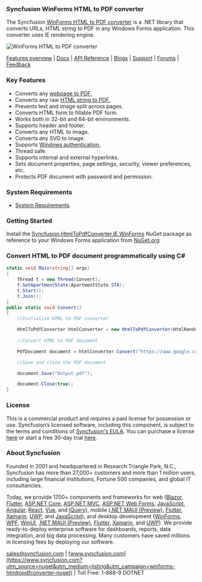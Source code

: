 ### Syncfusion WinForms HTML to PDF converter

The Syncfusion [WinForms HTML to PDF converter](https://www.syncfusion.com/pdf-framework/net/html-to-pdf?utm_source=nuget&utm_medium=listing&utm_campaign=winforms-htmltopdfconverter-nuget) is a .NET library that converts URLs, HTML string to PDF in any Windows Forms application. This converter uses IE rendering engine.

![WinForms HTML to PDF converter](https://cdn.syncfusion.com/nuget-readme/fileformats/net-html-to-pdf.png)

[Features overview](https://www.syncfusion.com/pdf-framework/net/html-to-pdf?utm_source=nuget&utm_medium=listing&utm_campaign=winforms-htmltopdfconverter-nuget) | [Docs](https://help.syncfusion.com/file-formats/pdf/converting-html-to-pdf?utm_source=nuget&utm_medium=listing&utm_campaign=winforms-htmltopdfconverter-nuget) | [API Reference](https://help.syncfusion.com/cr/file-formats/Syncfusion.Pdf.HtmlToPdf.html?utm_source=nuget&utm_medium=listing&utm_campaign=winforms-htmltopdfconverter-nuget) | [Blogs](https://www.syncfusion.com/blogs/?s=html+to+pdf?utm_source=nuget&utm_medium=listing&utm_campaign=winforms-htmltopdfconverter-nuget) | [Support](https://support.syncfusion.com/support/tickets/create?utm_source=nuget&utm_medium=listing&utm_campaign=winforms-htmltopdfconverter-nuget) | [Forums](https://www.syncfusion.com/forums?utm_source=nuget&utm_medium=listing&utm_campaign=winforms-htmltopdfconverter-nuget) | [Feedback](https://www.syncfusion.com/feedback/wpf?utm_source=nuget&utm_medium=listing&utm_campaign=winforms-htmltopdfconverter-nuget)

### Key Features

* Converts any [webpage to PDF.](https://help.syncfusion.com/file-formats/pdf/convert-html-to-pdf/ie#converting-the-url-to-a-pdf-document?utm_source=nuget&utm_medium=listing&utm_campaign=winforms-htmltopdfconverter-nuget)
* Converts any raw [HTML string to PDF.](https://help.syncfusion.com/file-formats/pdf/convert-html-to-pdf/ie#converting-the-html-string-to-pdf-document?utm_source=nuget&utm_medium=listing&utm_campaign=winforms-htmltopdfconverter-nuget)
* Prevents text and image split across pages.
* Converts HTML form to fillable PDF form.
* Works both in 32-bit and 64-bit environments.
* Supports header and footer.
* Converts any HTML to image.
* Converts any SVG to image.
* Supports [Windows authentication.](https://help.syncfusion.com/file-formats/pdf/convert-html-to-pdf/ie#converting-windows-authenticated-web-page-to-pdf-document?utm_source=nuget&utm_medium=listing&utm_campaign=winforms-htmltopdfconverter-nuget)
* Thread safe.
* Supports internal and external hyperlinks.
* Sets document properties, page settings, security, viewer preferences, etc.
* Protects PDF document with password and permission.

### System Requirements

* [System Requirements](https://help.syncfusion.com/file-formats/installation-and-upgrade/system-requirements?utm_source=nuget&utm_medium=listing&utm_campaign=winforms-htmltopdfconverter-nuget).

### Getting Started

Install the [Syncfusion.HtmlToPdfConverter.IE.WinForms](https://www.nuget.org/packages/Syncfusion.HtmlToPdfConverter.IE.WinForms?utm_source=nuget&utm_medium=listing&utm_campaign=winforms-htmltopdfconverter-nuget) NuGet package as reference to your Windows Forms application from [NuGet.org](https://www.nuget.org?utm_source=nuget&utm_medium=listing&utm_campaign=winforms-htmltopdfconverter-nuget)

### Convert HTML to PDF document programmatically using C#

```csharp
static void Main(string[] args)
{
    Thread t = new Thread(Convert);
    t.SetApartmentState(ApartmentState.STA);
    t.Start();
    t.Join();
}
public static void Convert()
{
    //Initialize HTML to PDF converter 

    HtmlToPdfConverter htmlConverter = new HtmlToPdfConverter(HtmlRenderingEngine.IE);
	
	//Convert HTML to PDF document 

    PdfDocument document = htmlConverter.Convert("https://www.google.com");

    //Save and close the PDF document 

    document.Save("Output.pdf");

    document.Close(true);
}
```

### License

This is a commercial product and requires a paid license for possession or use. Syncfusion’s licensed software, including this component, is subject to the terms and conditions of [Syncfusion's EULA](https://www.syncfusion.com/eula/es/?utm_source=nuget&utm_medium=listing&utm_campaign=winforms-htmltopdfconverter-nuget). You can purchase a license [here](https://www.syncfusion.com/sales/products?utm_source=nuget&utm_medium=listing&utm_campaign=winforms-htmltopdfconverter-nuget) or start a free 30-day trial [here](https://www.syncfusion.com/account/manage-trials/start-trials?utm_source=nuget&utm_medium=listing&utm_campaign=winforms-htmltopdfconverter-nuget).

### About Syncfusion

Founded in 2001 and headquartered in Research Triangle Park, N.C., Syncfusion has more than 27,000+ customers and more than 1 million users, including large financial institutions, Fortune 500 companies, and global IT consultancies.
 
Today, we provide 1700+ components and frameworks for web ([Blazor](https://www.syncfusion.com/blazor-components?utm_source=nuget&utm_medium=listing&utm_campaign=winforms-htmltopdfconverter-nuget), [Flutter](https://www.syncfusion.com/flutter-widgets?utm_source=nuget&utm_medium=listing&utm_campaign=winforms-htmltopdfconverter-nuget), [ASP.NET Core](https://www.syncfusion.com/aspnet-core-ui-controls?utm_source=nuget&utm_medium=listing&utm_campaign=winforms-htmltopdfconverter-nuget), [ASP.NET MVC](https://www.syncfusion.com/aspnet-mvc-ui-controls?utm_source=nuget&utm_medium=listing&utm_campaign=winforms-htmltopdfconverter-nuget), [ASP.NET Web Forms](https://www.syncfusion.com/jquery/aspnet-webforms-ui-controls?utm_source=nuget&utm_medium=listing&utm_campaign=winforms-htmltopdfconverter-nuget), [JavaScript](https://www.syncfusion.com/javascript-ui-controls?utm_source=nuget&utm_medium=listing&utm_campaign=winforms-htmltopdfconverter-nuget), [Angular](https://www.syncfusion.com/angular-ui-components?utm_source=nuget&utm_medium=listing&utm_campaign=winforms-htmltopdfconverter-nuget), [React](https://www.syncfusion.com/react-ui-components?utm_source=nuget&utm_medium=listing&utm_campaign=winforms-htmltopdfconverter-nuget), [Vue](https://www.syncfusion.com/vue-ui-components?utm_source=nuget&utm_medium=listing&utm_campaign=winforms-htmltopdfconverter-nuget), and [jQuery](https://www.syncfusion.com/jquery-ui-widgets?utm_source=nuget&utm_medium=listing&utm_campaign=winforms-htmltopdfconverter-nuget)), mobile ([.NET MAUI (Preview)](https://www.syncfusion.com/maui-controls?utm_source=nuget&utm_medium=listing&utm_campaign=winforms-htmltopdfconverter-nuget), [Flutter](https://www.syncfusion.com/flutter-widgets?utm_source=nuget&utm_medium=listing&utm_campaign=winforms-htmltopdfconverter-nuget), [Xamarin](https://www.syncfusion.com/xamarin-ui-controls?utm_source=nuget&utm_medium=listing&utm_campaign=winforms-htmltopdfconverter-nuget), [UWP](https://www.syncfusion.com/uwp-ui-controls?utm_source=nuget&utm_medium=listing&utm_campaign=winforms-htmltopdfconverter-nuget), and [JavaScript](https://www.syncfusion.com/javascript-ui-controls?utm_source=nuget&utm_medium=listing&utm_campaign=winforms-htmltopdfconverter-nuget)), and desktop development ([WinForms](https://www.syncfusion.com/winforms-ui-controls?utm_source=nuget&utm_medium=listing&utm_campaign=winforms-htmltopdfconverter-nuget), [WPF](https://www.syncfusion.com/wpf-controls?utm_source=nuget&utm_medium=listing&utm_campaign=winforms-htmltopdfconverter-nuget), [WinUI](https://www.syncfusion.com/winui-controls?utm_source=nuget&utm_medium=listing&utm_campaign=winforms-htmltopdfconverter-nuget), [.NET MAUI (Preview)](https://www.syncfusion.com/maui-controls?utm_source=nuget&utm_medium=listing&utm_campaign=winforms-htmltopdfconverter-nuget), [Flutter](https://www.syncfusion.com/flutter-widgets?utm_source=nuget&utm_medium=listing&utm_campaign=winforms-htmltopdfconverter-nuget), [Xamarin](https://www.syncfusion.com/xamarin-ui-controls?utm_source=nuget&utm_medium=listing&utm_campaign=winforms-htmltopdfconverter-nuget), and [UWP](https://www.syncfusion.com/uwp-ui-controls?utm_source=nuget&utm_medium=listing&utm_campaign=winforms-htmltopdfconverter-nuget)). We provide ready-to-deploy enterprise software for dashboards, reports, data integration, and big data processing. Many customers have saved millions in licensing fees by deploying our software.

[sales@syncfusion.com](mailto:sales@syncfusion.com?Subject=Syncfusion%20WinForms%20HtmlToPDFConverter-%20NuGet) | [www.syncfusion.com](https://www.syncfusion.com?utm_source=nuget&utm_medium=listing&utm_campaign=winforms-htmltopdfconverter-nuget) | Toll Free: 1-888-9 DOTNET